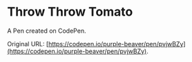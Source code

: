 # Throw Throw Tomato

A Pen created on CodePen.

Original URL: [https://codepen.io/purple-beaver/pen/pvjwBZy](https://codepen.io/purple-beaver/pen/pvjwBZy).

